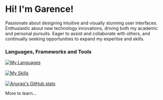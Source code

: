 Hi! I'm Garence!
========================================================================================================================================

Passionate about designing intuitive and visually stunning user interfaces. Enthusiastic about new technology innovations, driving both my academic and personal pursuits. Eager to assist and collaborate with others, and continually seeking opportunities to expand my expertise and skills.
<br/>

### Languages, Frameworks and Tools

[![My Languages](https://skillicons.dev/icons?i=html,css,js,python,cs)](https://skillicons.dev)
<br/>
<br/>
[![My Skills](https://skillicons.dev/icons?i=figma,xd,vscode)](https://skillicons.dev)
<br/>
<br/>
[![Anurag's GitHub stats](https://github-readme-stats.vercel.app/api?username=anuraghazra)](https://github.com/anuraghazra/github-readme-stats)




More to learn...
<!--
**GarenceWong/GarenceWong** is a ✨ _special_ ✨ repository because its `README.md` (this file) appears on your GitHub profile.

Here are some ideas to get you started:

- 🔭 I’m currently working on ...
- 🌱 I’m currently learning ...
- 👯 I’m looking to collaborate on ...
- 🤔 I’m looking for help with ...
- 💬 Ask me about ...
- 📫 How to reach me: ...
- 😄 Pronouns: ...
- ⚡ Fun fact: ...
-->
